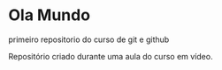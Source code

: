# Ola Mundo
 primeiro repositorio do curso de git e github

 Repositório criado durante uma aula do curso em vídeo.
